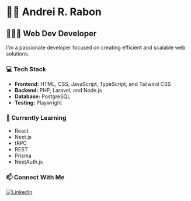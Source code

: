 # 🤙🏽 Andrei R. Rabon

## 👨🏽‍💻 Web Dev Developer

I'm a passionate developer focused on creating efficient and scalable web solutions.

### 💻 Tech Stack

- **Frontend:** HTML, CSS, JavaScript, TypeScript, and Tailwind CSS
- **Backend:** PHP, Laravel, and Node.js
- **Database:** PostgreSQL
- **Testing:** Playwright

### 🌱 Currently Learning

- React
- Next.js
- tRPC
- REST
- Prisma
- NextAuth.js

### 📫 Connect With Me

[![LinkedIn](https://img.shields.io/badge/LinkedIn-0077B5?style=for-the-badge&logo=linkedin&logoColor=white)](https://www.linkedin.com/in/andreirabon/)

<!--

[![Portfolio](https://img.shields.io/badge/Portfolio-000000?style=for-the-badge&logo=About.me&logoColor=white)](your-portfolio-url)

-->
